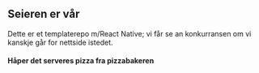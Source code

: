 ## Seieren er vår
Dette er et templaterepo m/React Native; vi får se an konkurransen om vi kanskje går for nettside istedet.  


#### Håper det serveres pizza fra pizzabakeren
